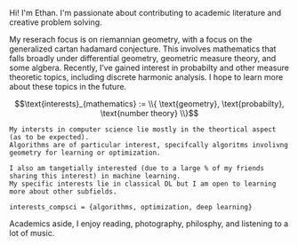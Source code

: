 Hi! I'm Ethan. I'm passionate about contributing to academic literature and creative problem solving.

$\text{My reserach focus is on riemannian geometry, with a focus on the generalized cartan hadamard conjecture.}$
$\text{This involves mathematics that falls broadly under differential geometry, geometric measure theory, and some algbera.}$
$\text{Recently, I've gained interest in probabilty and other measure theoretic topics, including discrete harmonic analysis.}$
$\text{I hope to learn more about these topics in the future.}$


$$\text{interests}_{mathematics} := \\{ \text{geometry}, \text{probabilty}, \text{number theory} \\}$$

```
My intersts in computer science lie mostly in the theortical aspect (as to be expected).
Algorithms are of particular interest, specifcally algoritms involivng geometry for learning or optimization.

I also am tangetially interested (due to a large % of my friends sharing this interest) in machine learning.
My specific interests lie in classical DL but I am open to learning more about other subfields.
```

`interests_compsci = {algorithms, optimization, deep learning}`

Academics aside, I enjoy reading, photography, philosphy, and listening to a lot of music.
